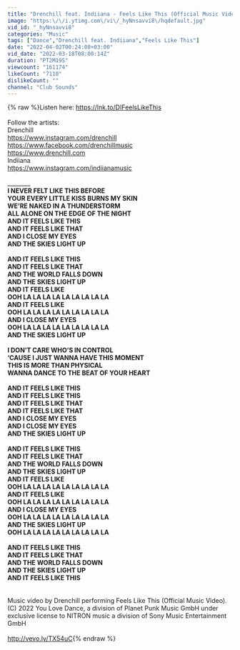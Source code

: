 ```yaml
---
title: "Drenchill feat. Indiiana - Feels Like This (Official Music Video)"
image: "https:\/\/i.ytimg.com\/vi\/_hyNnsavvi8\/hqdefault.jpg"
vid_id: "_hyNnsavvi8"
categories: "Music"
tags: ["Dance","Drenchill feat. Indiiana","Feels Like This"]
date: "2022-04-02T00:24:08+03:00"
vid_date: "2022-03-18T08:00:14Z"
duration: "PT2M19S"
viewcount: "161174"
likeCount: "7110"
dislikeCount: ""
channel: "Club Sounds"
---
```

{% raw %}Listen here: <a rel="nofollow" target="blank" href="https://lnk.to/DIFeelsLikeThis">https://lnk.to/DIFeelsLikeThis</a> <br /><br />Follow the artists:<br />Drenchill<br /><a rel="nofollow" target="blank" href="https://www.instagram.com/drenchill">https://www.instagram.com/drenchill</a><br /><a rel="nofollow" target="blank" href="https://www.facebook.com/drenchillmusic">https://www.facebook.com/drenchillmusic</a><br /><a rel="nofollow" target="blank" href="https://www.drenchill.com">https://www.drenchill.com</a> <br />Indiiana<br /><a rel="nofollow" target="blank" href="https://www.instagram.com/indiianamusic">https://www.instagram.com/indiianamusic</a><br /><br />________________________________<br />I NEVER FELT LIKE THIS BEFORE<br />YOUR EVERY LITTLE KISS BURNS MY SKIN<br />WE’RE NAKED IN A THUNDERSTORM<br />ALL ALONE ON THE EDGE OF THE NIGHT<br />AND IT FEELS LIKE THIS<br />AND IT FEELS LIKE THAT<br />AND I CLOSE MY EYES<br />AND THE SKIES LIGHT UP<br /><br />AND IT FEELS LIKE THIS<br />AND IT FEELS LIKE THAT<br />AND THE WORLD FALLS DOWN<br />AND THE SKIES LIGHT UP<br />AND IT FEELS LIKE<br />OOH LA LA LA LA LA LA LA LA LA<br />AND IT FEELS LIKE<br />OOH LA LA LA LA LA LA LA LA LA<br />AND I CLOSE MY EYES<br />OOH LA LA LA LA LA LA LA LA LA<br />AND THE SKIES LIGHT UP<br /><br />I DON’T CARE WHO’S IN CONTROL<br />‘CAUSE I JUST WANNA HAVE THIS MOMENT<br />THIS IS MORE THAN PHYSICAL<br />WANNA DANCE TO THE BEAT OF YOUR HEART<br /><br />AND IT FEELS LIKE THIS<br />AND IT FEELS LIKE THIS<br />AND IT FEELS LIKE THAT<br />AND IT FEELS LIKE THAT<br />AND I CLOSE MY EYES<br />AND I CLOSE MY EYES<br />AND THE SKIES LIGHT UP<br /><br />AND IT FEELS LIKE THIS<br />AND IT FEELS LIKE THAT<br />AND THE WORLD FALLS DOWN<br />AND THE SKIES LIGHT UP<br />AND IT FEELS LIKE<br />OOH LA LA LA LA LA LA LA LA LA<br />AND IT FEELS LIKE<br />OOH LA LA LA LA LA LA LA LA LA<br />AND I CLOSE MY EYES<br />OOH LA LA LA LA LA LA LA LA LA<br />AND THE SKIES LIGHT UP<br />OOH LA LA LA LA LA LA LA LA LA<br /><br />AND IT FEELS LIKE THIS<br />AND IT FEELS LIKE THAT<br />AND THE WORLD FALLS DOWN<br />AND THE SKIES LIGHT UP<br />AND IT FEELS LIKE THIS<br />________________________<br /><br />Music video by Drenchill performing Feels Like This (Official Music Video). (C) 2022 You Love Dance, a division of Planet Punk Music GmbH under exclusive license to NITRON music a division of Sony Music Entertainment GmbH<br /><br /><a rel="nofollow" target="blank" href="http://vevo.ly/TX54uC">http://vevo.ly/TX54uC</a>{% endraw %}
